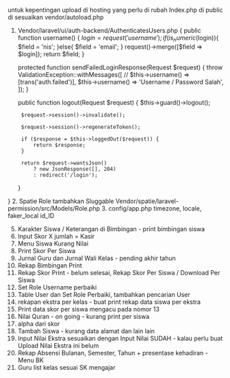untuk kepentingan upload di hosting
yang perlu di rubah
Index.php di public di sesuaikan vendor/autoload.php
1. Vendor/laravel/ui/auth-backend/AuthenticatesUsers.php {
     public function username()
    {
        $login = request('username');
        if(is_numeric($login)){
            $field = 'nis';
        }else{
            $field = 'email';
        }
        request()->merge([$field => $login]);
        return $field;
    }

    protected function sendFailedLoginResponse(Request $request)
    {
        throw ValidationException::withMessages([
            // $this->username() => [trans('auth.failed')],
            $this->username() => 'Username / Password Salah',
        ]);
    }

     public function logout(Request $request)
    {
        $this->guard()->logout();

        $request->session()->invalidate();

        $request->session()->regenerateToken();

        if ($response = $this->loggedOut($request)) {
            return $response;
        }

        return $request->wantsJson()
            ? new JsonResponse([], 204)
            : redirect('/login');
    }

}
2. Spatie Role tambahkan Sluggable
Vendor/spatie/laravel-permission/src/Models/Role.php
3. config/app.php
timezone, locale, faker_local id_ID

5. Karakter Siswa / Keterangan di Bimbingan - print bimbingan siswa
6. Input Skor X jumlah = Kasir
7. Menu  Siswa Kurang  Nilai 
8. Print Skor Per Siswa
9. Jurnal Guru dan Jurnal Wali Kelas - pending akhir tahun
10. Rekap Bimbingan Print
11. Rekap Skor Print - belum selesai, Rekap Skor Per Siswa / Download Per Siswa
12. Set Role Username perbaiki
13. Table User dan Set Role Perbaiki, tambahkan pencarian User
14. rekapan ekstra per kelas - buat print rekap data siswa per ekstra
15. Print data skor per siswa mengacu pada nomor 13
16. Nilai Quran - on going - kurang print per siswa
17. alpha dari skor
18. Tambah Siswa - kurang data alamat dan lain lain
19. Input Nilai Ekstra sesuaikan dengan Input Nilai SUDAH - kalau perlu buat Upload Nilai Ekstra ini belum
20. Rekap Absensi Bulanan, Semester, Tahun + presentase kehadiran - Menu BK
21. Guru list kelas sesuai SK mengajar